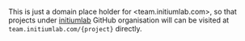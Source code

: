 
This is just a domain place holder for <team.initiumlab.com>, so that projects under [initiumlab](https://github.com/initiumlab) GitHub organisation will can be visited at `team.initiumlab.com/{project}` directly.


